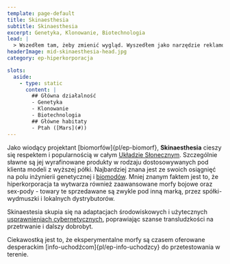 ```yaml
---
template: page-default
title: Skinaesthesia
subtitle: Skinaesthesia
excerpt: Genetyka, Klonowanie, Biotechnologia
lead: |
  > Wszedłem tam, żeby zmienić wygląd. Wyszedłem jako narzędzie reklamowe z trzynastoma punktami dotykowymi. W umowie było napisane, że moje ciało może emitować emocje sponsora.
headerImage: mid-skinaesthesia-head.jpg
category: ep-hiperkorporacja

slots:
  aside:
    - type: static
      content: |
        ## Główna działalność
        - Genetyka
        - Klonowanie
        - Biotechnologia
        ## Główne habitaty
        - Ptah ([Mars](#))
---
```

Jako wiodący projektant [biomorfów]{pl/ep-biomorf}, **Skinaesthesia** cieszy się respektem i popularnością w całym [Układzie Słonecznym]((#)). Szczególnie sławne są jej wyrafinowane produkty w rodzaju dostosowywanych pod klienta modeli z wyższej półki. Najbardziej znana jest ze swoich osiągnięć na polu inżynierii genetycznej i [biomodów](#). Mniej znanym faktem jest to, że hiperkorporacja ta wytwarza również zaawansowane morfy bojowe oraz sex-pody - towary te sprzedawane są zwykle pod inną marką, przez spółki-wydmuszki i lokalnych dystrybutorów.

Skinaestesia skupia się na adaptacjach środowiskowych i użytecznych [usprawnieniach cybernetycznych](#), poprawiając szanse transludzkości na przetrwanie i dalszy dobrobyt.

Ciekawostką jest to, że eksperymentalne morfy są czasem oferowane desperackim [info-uchodźcom]{pl/ep-info-uchodzcy} do przetestowania w terenie.
